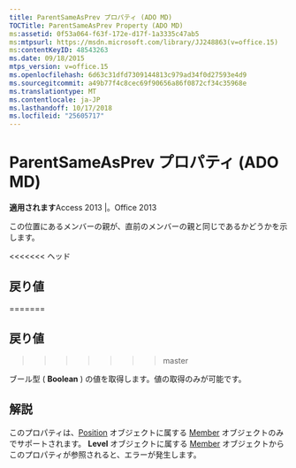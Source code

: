 ```yaml
---
title: ParentSameAsPrev プロパティ (ADO MD)
TOCTitle: ParentSameAsPrev Property (ADO MD)
ms:assetid: 0f53a064-f63f-172e-d17f-1a3335c47ab5
ms:mtpsurl: https://msdn.microsoft.com/library/JJ248863(v=office.15)
ms:contentKeyID: 48543263
ms.date: 09/18/2015
mtps_version: v=office.15
ms.openlocfilehash: 6d63c31dfd7309144813c979ad34f0d27593e4d9
ms.sourcegitcommit: a49b77f4c8cec69f90656a86f0872cf34c35968e
ms.translationtype: MT
ms.contentlocale: ja-JP
ms.lasthandoff: 10/17/2018
ms.locfileid: "25605717"
---
```

# <a name="parentsameasprev-property-ado-md"></a>ParentSameAsPrev プロパティ (ADO MD)


**適用されます**Access 2013 |。Office 2013

この位置にあるメンバーの親が、直前のメンバーの親と同じであるかどうかを示します。

<<<<<<< ヘッド
## <a name="return-values"></a>戻り値
=======
## <a name="return-values"></a>戻り値
>>>>>>> master

ブール型 ( **Boolean** ) の値を取得します。値の取得のみが可能です。

## <a name="remarks"></a>解説

このプロパティは、[Position](member-object-ado-md.md) オブジェクトに属する [Member](position-object-ado-md.md) オブジェクトのみでサポートされます。 **Level** オブジェクトに属する [Member](level-object-ado-md.md) オブジェクトからこのプロパティが参照されると、エラーが発生します。

